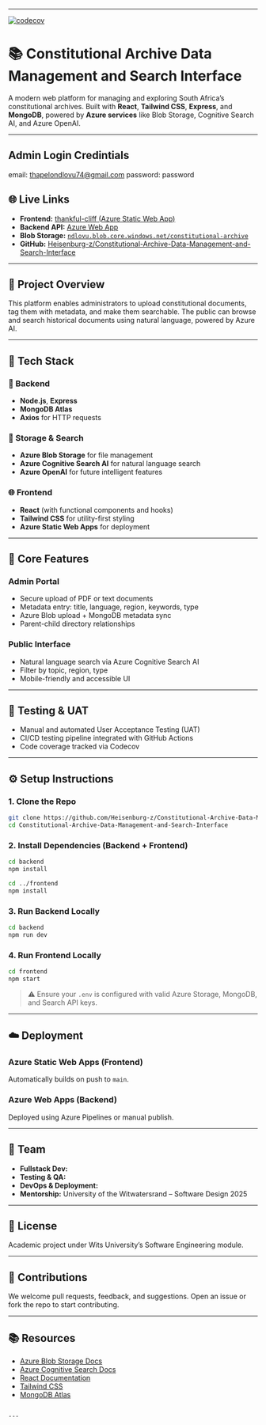
---


[![codecov](https://codecov.io/gh/Heisenburg-z/Constitutional-Archive-Data-Management-and-Search-Interface/branch/main/graph/badge.svg?token=K30OTOQXFK)](https://codecov.io/gh/Heisenburg-z/Constitutional-Archive-Data-Management-and-Search-Interface)

# 📚 Constitutional Archive Data Management and Search Interface

A modern web platform for managing and exploring South Africa’s constitutional archives. Built with **React**, **Tailwind CSS**, **Express**, and **MongoDB**, powered by **Azure services** like Blob Storage, Cognitive Search AI, and Azure OpenAI.

---
## Admin Login Credintials
email: thapelondlovu74@gmail.com
password: password
## 🌐 Live Links

- **Frontend:** [thankful-cliff (Azure Static Web App)](https://thankful-cliff-0c6d2f510.6.azurestaticapps.net/)
- **Backend API:** [Azure Web App](https://constitutional-archive-data-management-api-cvcscmdvcmfscweq.southafricanorth-01.azurewebsites.net)
- **Blob Storage:** [`ndlovu.blob.core.windows.net/constitutional-archive`](https://ndlovu.blob.core.windows.net/constitutional-archive)
- **GitHub:** [Heisenburg-z/Constitutional-Archive-Data-Management-and-Search-Interface](https://github.com/Heisenburg-z/Constitutional-Archive-Data-Management-and-Search-Interface)

---

## 🚀 Project Overview

This platform enables administrators to upload constitutional documents, tag them with metadata, and make them searchable. The public can browse and search historical documents using natural language, powered by Azure AI.

---

## 🧰 Tech Stack

### 🔧 Backend
- **Node.js**, **Express**
- **MongoDB Atlas**
- **Axios** for HTTP requests

### 💾 Storage & Search
- **Azure Blob Storage** for file management
- **Azure Cognitive Search AI** for natural language search
- **Azure OpenAI** for future intelligent features

### 🌐 Frontend
- **React** (with functional components and hooks)
- **Tailwind CSS** for utility-first styling
- **Azure Static Web Apps** for deployment

---

## 🔑 Core Features

### Admin Portal
- Secure upload of PDF or text documents
- Metadata entry: title, language, region, keywords, type
- Azure Blob upload + MongoDB metadata sync
- Parent-child directory relationships

### Public Interface
- Natural language search via Azure Cognitive Search AI
- Filter by topic, region, type
- Mobile-friendly and accessible UI

---

## 🧪 Testing & UAT

- Manual and automated User Acceptance Testing (UAT)
- CI/CD testing pipeline integrated with GitHub Actions
- Code coverage tracked via Codecov

---

## ⚙️ Setup Instructions

### 1. Clone the Repo

```bash
git clone https://github.com/Heisenburg-z/Constitutional-Archive-Data-Management-and-Search-Interface.git
cd Constitutional-Archive-Data-Management-and-Search-Interface
```

### 2. Install Dependencies (Backend + Frontend)

```bash
cd backend
npm install

cd ../frontend
npm install
```

### 3. Run Backend Locally

```bash
cd backend
npm run dev
```

### 4. Run Frontend Locally

```bash
cd frontend
npm start
```

> ⚠️ Ensure your `.env` is configured with valid Azure Storage, MongoDB, and Search API keys.

---

## ☁️ Deployment

### Azure Static Web Apps (Frontend)
Automatically builds on push to `main`.

### Azure Web Apps (Backend)
Deployed using Azure Pipelines or manual publish.

---

## 👥 Team

- **Fullstack Dev:** 
- **Testing & QA:** 
- **DevOps & Deployment:**
- **Mentorship:** University of the Witwatersrand – Software Design 2025

---

## 📄 License

Academic project under Wits University’s Software Engineering module.

---

## 🙌 Contributions

We welcome pull requests, feedback, and suggestions. Open an issue or fork the repo to start contributing.

---

## 📚 Resources

- [Azure Blob Storage Docs](https://learn.microsoft.com/en-us/azure/storage/blobs/)
- [Azure Cognitive Search Docs](https://learn.microsoft.com/en-us/azure/search/)
- [React Documentation](https://reactjs.org/)
- [Tailwind CSS](https://tailwindcss.com/)
- [MongoDB Atlas](https://www.mongodb.com/atlas)

```

---

